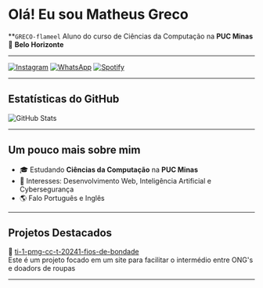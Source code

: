 # Olá! Eu sou Matheus Greco

**`GRECO-flameel` 
Aluno do curso de Ciências da Computação na **PUC Minas**  
📍 **Belo Horizonte**

---


[![Instagram](https://img.shields.io/badge/INSTAGRAM-red?style=for-the-badge)](https://www.instagram.com/matheus_greco_/profilecard/?igsh=MXE4Z2psMmVrYjJndw==)
[![WhatsApp](https://img.shields.io/badge/WHATSAPP-green?style=for-the-badge)](https://wa.me/qr/RZBLXI3ZEIM5J1)
[![Spotify](https://img.shields.io/badge/SPOTIFY-green?style=for-the-badge)](https://open.spotify.com/user/matheusgrecomd?si=9466367ceb6244a4)

---

## Estatísticas do GitHub

![GitHub Stats](https://github-readme-stats.vercel.app/api?username=GRECO-flameel&show_icons=true&theme=dark)

---

## Um pouco mais sobre mim

- 🎓 Estudando **Ciências da Computação** na **PUC Minas**
- 🌱 Interesses: Desenvolvimento Web, Inteligência Artificial e Cybersegurança 
- 🌎 Falo Português e Inglês

---

## Projetos Destacados

📌 [ti-1-pmg-cc-t-20241-fios-de-bondade](https://github.com/ICEI-PUC-Minas-PMGCC-TI/ti-1-pmg-cc-t-20241-fios-de-bondade)  
Este é um projeto focado em um site para facilitar o intermédio entre ONG's e doadors de roupas

---



